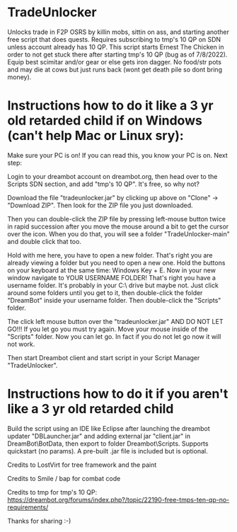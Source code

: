 # TradeUnlocker
Unlocks trade in F2P OSRS by killin mobs, sittin on ass, and starting another free script that does quests. Requires subscribing to tmp's 10 QP on SDN unless account already has 10 QP. This script starts Ernest The Chicken in order to not get stuck there after starting tmp's 10 QP (bug as of 7/8/2022). Equip  best scimitar and/or gear or else gets iron dagger. No food/str pots and may die at cows but just runs back (wont get death pile so dont bring money).


# Instructions how to do it like a 3 yr old retarded child if on Windows (can't help Mac or Linux sry):

Make sure your PC is on! If you can read this, you know your PC is on. Next step:

Login to your dreambot account on dreambot.org, then head over to the Scripts SDN section, and add "tmp's 10 QP". It's free, so why not?

Download the file "tradeunlocker.jar" by clicking up above on "Clone" -> "Download ZIP". Then look for the ZIP file you just downloaded.

Then you can double-click the ZIP file by pressing left-mouse button twice in rapid succession after you move the mouse around a bit to get the cursor over the icon. When you do that, you will see a folder "TradeUnlocker-main" and double click that too. 

Hold with me here, you have to open a new folder. That's right you are already viewing a folder but you need to open a new one. Hold the buttons on your keyboard at the same time: Windows Key + E. Now in your new window navigate to YOUR USERNAME FOLDER! That's right you have a username folder. It's probably in your C:\ drive but maybe not. Just click around some folders until you get to it, then double-click the folder "DreamBot" inside your username folder. Then double-click the "Scripts" folder. 

The click left mouse button over the "tradeunlocker.jar" AND DO NOT LET GO!!! If you let go you must try again. Move your mouse inside of the "Scripts" folder. Now you can let go. In fact if you do not let go now it will not work.

 Then start Dreambot client and start script in your Script Manager "TradeUnlocker".

# Instructions how to do it if you aren't like a 3 yr old retarded child

Build the script using an IDE like Eclipse after launching the dreambot updater "DBLauncher.jar" and adding external jar "client.jar" in DreamBot\BotData, then export to folder Dreambot\Scripts. Supports quickstart (no params). A pre-built .jar file is included but is optional.



Credits to LostVirt for tree framework and the paint

Credits to Smile / bap for combat code

Credits to tmp for tmp's 10 QP: https://dreambot.org/forums/index.php?/topic/22190-free-tmps-ten-qp-no-requirements/

Thanks for sharing :-)
